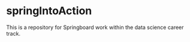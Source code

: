 # springIntoAction

This is a repository for Springboard work within the data science career track.
